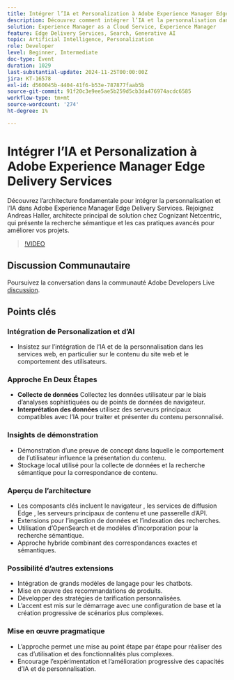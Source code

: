 ```yaml
---
title: Intégrer l’IA et Personalization à Adobe Experience Manager Edge Delivery Services
description: Découvrez comment intégrer l’IA et la personnalisation dans Adobe Experience Manager Edge Delivery Services avec l’architecture fondamentale, la recherche sémantique et les cas d’utilisation avancés présentés par Andreas Haller, architecte principal de solution chez Cognizant Netcentric.
solution: Experience Manager as a Cloud Service, Experience Manager
feature: Edge Delivery Services, Search, Generative AI
topic: Artificial Intelligence, Personalization
role: Developer
level: Beginner, Intermediate
doc-type: Event
duration: 1029
last-substantial-update: 2024-11-25T00:00:00Z
jira: KT-16578
exl-id: d560045b-4404-41f6-b53e-787877faab5b
source-git-commit: 91f20c3e9ee5ae5b259d5cb3da476974acdc6585
workflow-type: tm+mt
source-wordcount: '274'
ht-degree: 1%

---
```


# Intégrer l’IA et Personalization à Adobe Experience Manager Edge Delivery Services

Découvrez l’architecture fondamentale pour intégrer la personnalisation et l’IA dans Adobe Experience Manager Edge Delivery Services. Rejoignez Andreas Haller, architecte principal de solution chez Cognizant Netcentric, qui présente la recherche sémantique et les cas pratiques avancés pour améliorer vos projets.

>[!VIDEO](https://video.tv.adobe.com/v/3440405/?learn=on&enablevpops)

## Discussion Communautaire

Poursuivez la conversation dans la communauté Adobe Developers Live [discussion](https://adobe.ly/3Z0PtJF).

## Points clés

### Intégration de Personalization et d’AI

* Insistez sur l’intégration de l’IA et de la personnalisation dans les services web, en particulier sur le contenu du site web et le comportement des utilisateurs.

### Approche En Deux Étapes

* **Collecte de données** Collectez les données utilisateur par le biais d’analyses sophistiquées ou de points de données de navigateur.
* **Interprétation des données** utilisez des serveurs principaux compatibles avec l’IA pour traiter et présenter du contenu personnalisé.

### Insights de démonstration

* Démonstration d’une preuve de concept dans laquelle le comportement de l’utilisateur influence la présentation du contenu.
* Stockage local utilisé pour la collecte de données et la recherche sémantique pour la correspondance de contenu.

### Aperçu de l’architecture

* Les composants clés incluent le navigateur , les services de diffusion Edge , les serveurs principaux de contenu et une passerelle d’API.
* Extensions pour l’ingestion de données et l’indexation des recherches.
* Utilisation d’OpenSearch et de modèles d’incorporation pour la recherche sémantique.
* Approche hybride combinant des correspondances exactes et sémantiques.

### Possibilité d’autres extensions

* Intégration de grands modèles de langage pour les chatbots.
* Mise en œuvre des recommandations de produits.
* Développer des stratégies de tarification personnalisées.
* L’accent est mis sur le démarrage avec une configuration de base et la création progressive de scénarios plus complexes.

### Mise en œuvre pragmatique

* L’approche permet une mise au point étape par étape pour réaliser des cas d’utilisation et des fonctionnalités plus complexes.
* Encourage l’expérimentation et l’amélioration progressive des capacités d’IA et de personnalisation.
